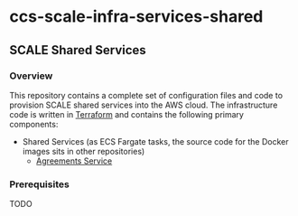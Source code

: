 # ccs-scale-infra-services-shared

## SCALE Shared Services

### Overview
This repository contains a complete set of configuration files and code to provision SCALE shared services into the AWS cloud.  The infrastructure code is written in [Terraform](https://www.terraform.io/) and contains the following primary components:

- Shared Services (as ECS Fargate tasks, the source code for the Docker images sits in other repositories) 
    - [Agreements Service](https://github.com/Crown-Commercial-Service/ccs-scale-agreements-service)

### Prerequisites

TODO